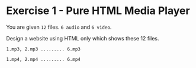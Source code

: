 # Exercise 1 - Pure HTML Media Player

You are given `12` files. `6 audio` and `6 video`.

Design a website using HTML only which shows these 12 files.

`1.mp3, 2.mp3 ......... 6.mp3`

`1.mp4, 2.mp4 ......... 6.mp4`
 


